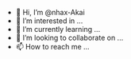 - 👋 Hi, I’m @nhax-Akai
- 👀 I’m interested in ...
- 🌱 I’m currently learning ...
- 💞️ I’m looking to collaborate on ...
- 📫 How to reach me ...

<!---
nhax-Akai/nhax-Akai is a ✨ special ✨ repository because its `README.md` (this file) appears on your GitHub profile.
You can click the Preview link to take a look at your changes.
--->
